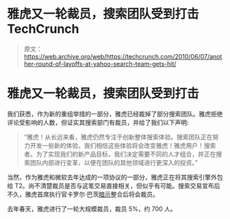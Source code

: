 # 雅虎又一轮裁员，搜索团队受到打击 TechCrunch

> 原文：<https://web.archive.org/web/https://techcrunch.com/2010/06/07/another-round-of-layoffs-at-yahoo-search-team-gets-hit/>

# 雅虎又一轮裁员，搜索团队受到打击

我们获悉，作为新的重组举措的一部分，雅虎已经裁掉了部分搜索团队。雅虎拒绝评论受影响的人数，但证实其搜索部门有裁员，并给了我们以下声明:

> “雅虎！从长远来看，雅虎仍然专注于创新整体搜索体验。搜索团队正在努力开发一些新的体验，我们相信这些体验将会改变雅虎！雅虎用户！搜索者。为了实现我们的新产品目标，我们决定需要不同的人才组合，并正在搜索团队内部进行变革，以便在团队的其他领域进行更深入的投资。”

当然，作为雅虎和微软去年达成的一项协议的一部分，雅虎正在将其搜索引擎外包给 T2。尚不清楚裁员是否与这笔交易直接相关，但似乎有可能。搜索交易宣布后不久，雅虎首席执行官卡罗尔·巴茨[暗示](https://web.archive.org/web/20221207070059/http://www.businessinsider.com/carol-bartz-confirms-more-yahoo-layoffs-on-the-way-2009-7)整合后将会裁员。

去年春天，雅虎进行了一轮大规模裁员，裁员 5%，约 700 人。